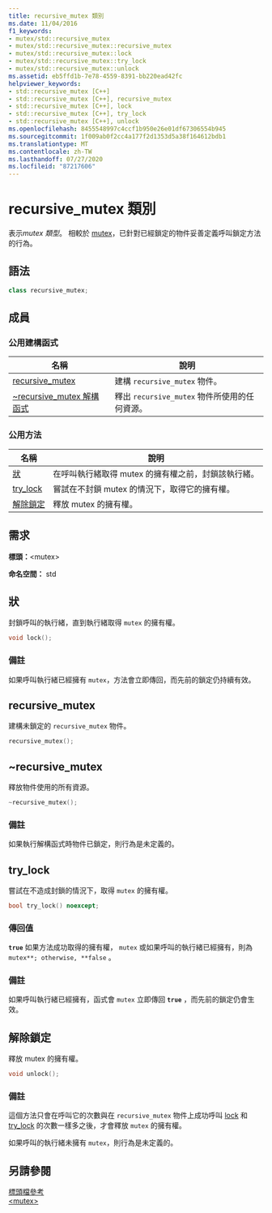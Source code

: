```yaml
---
title: recursive_mutex 類別
ms.date: 11/04/2016
f1_keywords:
- mutex/std::recursive_mutex
- mutex/std::recursive_mutex::recursive_mutex
- mutex/std::recursive_mutex::lock
- mutex/std::recursive_mutex::try_lock
- mutex/std::recursive_mutex::unlock
ms.assetid: eb5ffd1b-7e78-4559-8391-bb220ead42fc
helpviewer_keywords:
- std::recursive_mutex [C++]
- std::recursive_mutex [C++], recursive_mutex
- std::recursive_mutex [C++], lock
- std::recursive_mutex [C++], try_lock
- std::recursive_mutex [C++], unlock
ms.openlocfilehash: 8455548997c4ccf1b950e26e01df67306554b945
ms.sourcegitcommit: 1f009ab0f2cc4a177f2d1353d5a38f164612bdb1
ms.translationtype: MT
ms.contentlocale: zh-TW
ms.lasthandoff: 07/27/2020
ms.locfileid: "87217606"
---
```

# <a name="recursive_mutex-class"></a>recursive_mutex 類別

表示*mutex 類型*。 相較於 [mutex](../standard-library/mutex-class-stl.md)，已針對已經鎖定的物件妥善定義呼叫鎖定方法的行為。

## <a name="syntax"></a>語法

```cpp
class recursive_mutex;
```

## <a name="members"></a>成員

### <a name="public-constructors"></a>公用建構函式

|名稱|說明|
|----------|-----------------|
|[recursive_mutex](#recursive_mutex)|建構 `recursive_mutex` 物件。|
|[~recursive_mutex 解構函式](#dtorrecursive_mutex_destructor)|釋出 `recursive_mutex` 物件所使用的任何資源。|

### <a name="public-methods"></a>公用方法

|名稱|說明|
|----------|-----------------|
|[狀](#lock)|在呼叫執行緒取得 mutex 的擁有權之前，封鎖該執行緒。|
|[try_lock](#try_lock)|嘗試在不封鎖 mutex 的情況下，取得它的擁有權。|
|[解除鎖定](#unlock)|釋放 mutex 的擁有權。|

## <a name="requirements"></a>需求

**標頭：**\<mutex>

**命名空間：** std

## <a name="lock"></a><a name="lock"></a>狀

封鎖呼叫的執行緒，直到執行緒取得 `mutex` 的擁有權。

```cpp
void lock();
```

### <a name="remarks"></a>備註

如果呼叫執行緒已經擁有 `mutex`，方法會立即傳回，而先前的鎖定仍持續有效。

## <a name="recursive_mutex"></a><a name="recursive_mutex"></a>recursive_mutex

建構未鎖定的 `recursive_mutex` 物件。

```cpp
recursive_mutex();
```

## <a name="recursive_mutex"></a><a name="dtorrecursive_mutex_destructor"></a>  ~recursive_mutex

釋放物件使用的所有資源。

```cpp
~recursive_mutex();
```

### <a name="remarks"></a>備註

如果執行解構函式時物件已鎖定，則行為是未定義的。

## <a name="try_lock"></a><a name="try_lock"></a>try_lock

嘗試在不造成封鎖的情況下，取得 `mutex` 的擁有權。

```cpp
bool try_lock() noexcept;
```

### <a name="return-value"></a>傳回值

**`true`** 如果方法成功取得的擁有權， `mutex` 或如果呼叫的執行緒已經擁有，則為 `mutex**; otherwise, **false` 。

### <a name="remarks"></a>備註

如果呼叫執行緒已經擁有，函式會 `mutex` 立即傳回 **`true`** ，而先前的鎖定仍會生效。

## <a name="unlock"></a><a name="unlock"></a>解除鎖定

釋放 mutex 的擁有權。

```cpp
void unlock();
```

### <a name="remarks"></a>備註

這個方法只會在呼叫它的次數與在 `recursive_mutex` 物件上成功呼叫 [lock](#lock) 和 [try_lock](#try_lock) 的次數一樣多之後，才會釋放 `mutex` 的擁有權。

如果呼叫的執行緒未擁有 `mutex`，則行為是未定義的。

## <a name="see-also"></a>另請參閱

[標頭檔參考](../standard-library/cpp-standard-library-header-files.md)\
[\<mutex>](../standard-library/mutex.md)
